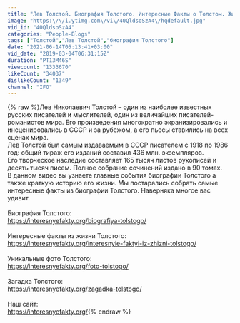 ```yaml
---
title: "Лев Толстой. Биография Толстого. Интересные Факты о Толстом. Жизнь Толстого Кратко"
image: "https:\/\/i.ytimg.com\/vi\/40QldsoSzA4\/hqdefault.jpg"
vid_id: "40QldsoSzA4"
categories: "People-Blogs"
tags: ["Толстой","Лев Толстой","биография Толстого"]
date: "2021-06-14T05:13:41+03:00"
vid_date: "2019-03-04T06:31:15Z"
duration: "PT13M46S"
viewcount: "1333670"
likeCount: "34037"
dislikeCount: "1349"
channel: "IFO"
---
```

{% raw %}Лев Николаевич Толстой – один из наиболее известных русских писателей и мыслителей, один из величайших писателей-романистов мира. Его произведения многократно экранизировались и инсценировались в СССР и за рубежом, а его пьесы ставились на всех сценах мира.<br />Лев Толстой был самым издаваемым в СССР писателем с 1918 по 1986 год: общий тираж его изданий составил 436 млн. экземпляров.<br />Его творческое наследие составляет 165 тысяч листов рукописей и десять тысяч писем. Полное собрание сочинений издано в 90 томах.<br />В данном видео вы узнаете главные события биографии Толстого а также краткую историю его жизни. Мы постарались собрать самые интересные факты из биографии Толстого. Наверняка многое вас удивит.<br /><br />Биография Толстого:<br /><a rel="nofollow" target="blank" href="https://interesnyefakty.org/biografiya-tolstogo/">https://interesnyefakty.org/biografiya-tolstogo/</a><br /><br />Интересные факты из жизни Толстого:<br /><a rel="nofollow" target="blank" href="https://interesnyefakty.org/interesnyie-faktyi-iz-zhizni-tolstogo/">https://interesnyefakty.org/interesnyie-faktyi-iz-zhizni-tolstogo/</a><br /><br />Уникальные фото Толстого:<br /><a rel="nofollow" target="blank" href="https://interesnyefakty.org/foto-tolstogo/">https://interesnyefakty.org/foto-tolstogo/</a><br /><br />Загадка Толстого:<br /><a rel="nofollow" target="blank" href="https://interesnyefakty.org/zagadka-tolstogo/">https://interesnyefakty.org/zagadka-tolstogo/</a><br /><br />Наш сайт:<br /><a rel="nofollow" target="blank" href="https://interesnyefakty.org/">https://interesnyefakty.org/</a>{% endraw %}
